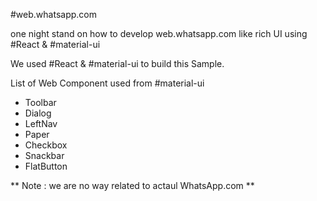 #web.whatsapp.com

one night stand on how to develop web.whatsapp.com like rich UI using #React & #material-ui

We used #React & #material-ui to build this Sample.

List of Web Component used from #material-ui
* Toolbar
* Dialog 
* LeftNav
* Paper
* Checkbox
* Snackbar
* FlatButton


** Note : we are no way related to actaul WhatsApp.com **
